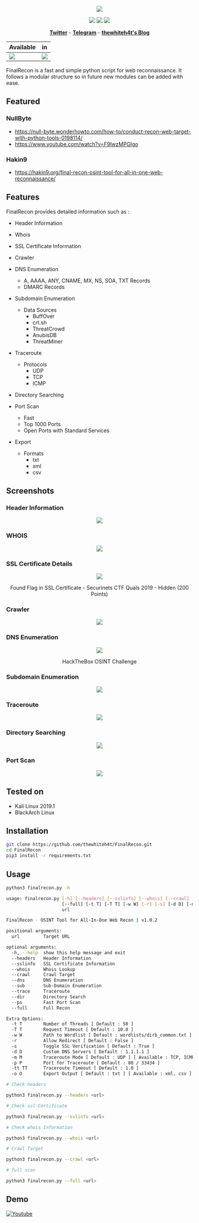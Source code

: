 <p align="center"><img src="https://i.imgur.com/a77Edpi.png"></p>

<p align="center">
<img src="https://img.shields.io/badge/Python-3-brightgreen.svg?style=plastic">
<img src="https://img.shields.io/badge/OSINT-red.svg?style=plastic">
<img src="https://img.shields.io/badge/Web-red.svg?style=plastic">
</p>

<p align="center">
  <a href="https://twitter.com/thewhiteh4t"><b>Twitter</b></a>
  <span> - </span>
  <a href="https://t.me/thewhiteh4t"><b>Telegram</b></a>
  <span> - </span>
  <a href="https://thewhiteh4t.github.io"><b>thewhiteh4t's Blog</b></a>
</p>

| Available                            | in                                   |
|--------------------------------------|--------------------------------------|
| ![](https://i.imgur.com/1wJVDV5.png) | ![](https://i.imgur.com/z36xL8c.png) |

FinalRecon is a fast and simple python script for web reconnaissance. It follows a modular structure so in future new modules can be added with ease.

## Featured

### NullByte
* https://null-byte.wonderhowto.com/how-to/conduct-recon-web-target-with-python-tools-0198114/
* https://www.youtube.com/watch?v=F9lwzMPGIgo

### Hakin9
* https://hakin9.org/final-recon-osint-tool-for-all-in-one-web-reconnaissance/

## Features

FinalRecon provides detailed information such as :

* Header Information

* Whois

* SSL Certificate Information

* Crawler

* DNS Enumeration
  * A, AAAA, ANY, CNAME, MX, NS, SOA, TXT Records
  * DMARC Records

* Subdomain Enumeration
  * Data Sources
    * BuffOver
    * crt.sh
    * ThreatCrowd
    * AnubisDB
    * ThreatMiner

* Traceroute
  * Protocols
    * UDP
    * TCP
    * ICMP

* Directory Searching

* Port Scan
  * Fast
  * Top 1000 Ports
  * Open Ports with Standard Services

* Export
  * Formats
    * txt
    * xml
    * csv

## Screenshots

### Header Information
<p align="center"><img src="https://i.imgur.com/B7sblDP.png"></p>

### WHOIS
<p align="center"><img src="https://i.imgur.com/cDEJ79H.png"></p>

### SSL Certificate Details
<p align="center"><img src="https://i.imgur.com/PFZm0qx.png"></p>
<p align="center">Found Flag in SSL Certificate - Securinets CTF Quals 2019 - Hidden (200 Points)</p>

### Crawler
<p align="center"><img src="https://i.imgur.com/C8eQ8z3.png">

### DNS Enumeration
<p align="center"><img src="https://i.imgur.com/dUlnIv6.png"></p>
<p align="center">HackTheBox OSINT Challenge</p>

### Subdomain Enumeration
<p align="center"><img src="https://i.imgur.com/G7Tm5k1.png"></p>

### Traceroute

<p align="center"><img src="https://i.imgur.com/v9NZjo2.png"></p>

### Directory Searching

<p align="center"><img src="https://i.imgur.com/V9mXO31.png"></p>

### Port Scan

<p align="center"><img src="https://i.imgur.com/mOpWydU.png"></p>

## Tested on

* Kali Linux 2019.1
* BlackArch Linux

## Installation

```bash
git clone https://github.com/thewhiteh4t/FinalRecon.git
cd FinalRecon
pip3 install -r requirements.txt
```

## Usage

```bash
python3 finalrecon.py -h

usage: finalrecon.py [-h] [--headers] [--sslinfo] [--whois] [--crawl] [--dns] [--sub] [--trace] [--dir] [--ps]
                     [--full] [-t T] [-T T] [-w W] [-r] [-s] [-d D] [-m M] [-p P] [-tt TT] [-o O]
                     url

FinalRecon - OSINT Tool for All-In-One Web Recon | v1.0.2

positional arguments:
  url         Target URL

optional arguments:
  -h, --help  show this help message and exit
  --headers   Header Information
  --sslinfo   SSL Certificate Information
  --whois     Whois Lookup
  --crawl     Crawl Target
  --dns       DNS Enumeration
  --sub       Sub-Domain Enumeration
  --trace     Traceroute
  --dir       Directory Search
  --ps        Fast Port Scan
  --full      Full Recon

Extra Options:
  -t T        Number of Threads [ Default : 50 ]
  -T T        Request Timeout [ Default : 10.0 ]
  -w W        Path to Wordlist [ Default : wordlists/dirb_common.txt ]
  -r          Allow Redirect [ Default : False ]
  -s          Toggle SSL Verification [ Default : True ]
  -d D        Custom DNS Servers [ Default : 1.1.1.1 ]
  -m M        Traceroute Mode [ Default : UDP ] [ Available : TCP, ICMP ]
  -p P        Port for Traceroute [ Default : 80 / 33434 ]
  -tt TT      Traceroute Timeout [ Default : 1.0 ]
  -o O        Export Output [ Default : txt ] [ Available : xml, csv ]
```

```bash
# Check headers

python3 finalrecon.py --headers <url>

# Check ssl Certificate

python3 finalrecon.py --sslinfo <url>

# Check whois Information

python3 finalrecon.py --whois <url>

# Crawl Target

python3 finalrecon.py --crawl <url>

# full scan

python3 finalrecon.py --full <url>
```

## Demo
[![Youtube](https://i.imgur.com/jY0V6ln.png)](https://www.youtube.com/watch?v=5s0ghojbUtQ)
